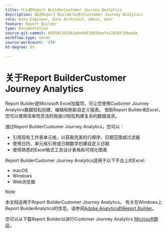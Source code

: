 ```yaml
---
title: 什么是Report BuilderCustomer Journey Analytics
description: 描述Report Builder以进行Customer Journey Analytics
role: Data Engineer, Data Architect, Admin, User
feature: Report Builder
type: Documentation
source-git-commit: b655813816b2a8e0d47b035eefa11926f106ee0e
workflow-type: tm+mt
source-wordcount: '179'
ht-degree: 0%

---
```



# 关于Report BuilderCustomer Journey Analytics

Report Builder是Microsoft Excel加载项，可让您使用Customer Journey Analytics数据轻松创建、编辑和刷新自定义报表。 借助Report Builder和Excel，您可以使用简单而灵活的拖放UI轻松构建复杂的数据请求。

通过Report BuilderCustomer Journey Analytics，您可以：

- 引用现有工作表单元格，以获取完美的行顺序、日期范围或过滤器
- 使用日历、单元格引用或日期数学创建自定义日期
- 使用熟悉的Excel格式工具设计表格和可视化图表

Report BuilderCustomer Journey Analytics适用于以下平台上的Excel:

- macOS
- Windows
- Web浏览器


>[!NOTE]
>
>本文档适用于Report BuilderCustomer Journey Analytics。 有关在Windows上Report BuilderAnalytics的信息，请参阅[Adobe Analytics的Report Builder](https://experienceleague.adobe.com/docs/analytics/analyze/report-builder/home.html?lang=en)。

您可以从下载Report Builder以进行Customer Journey Analytics
[Microsoft商店](https://www.microsoft.com/en-us/store/apps/windows)。
